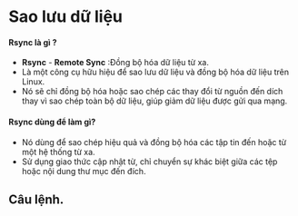 # Sao lưu dữ liệu

#### **Rsync là gì ?**
* **Rsync** - **Remote Sync** :Đồng bộ hóa dữ liệu từ xa.
* Là một công cụ hữu hiệu để sao lưu dữ liệu và đồng bộ hóa dữ liệu trên Linux.
* Nó sẽ chỉ đồng bộ hóa hoặc sao chép các thay đổi từ nguồn đến dích thay vì sao chép toàn bộ dữ liệu, giúp giảm dữ liệu được gửi qua mạng.
#### **Rsync dùng để làm gì?**
* Nó dùng để sao chép hiệu quả và đồng bộ hóa các tập tin đến hoặc từ một hệ thống từ xa.
* Sử dụng giao thức cập nhật từ, chỉ chuyển sự khác biệt giữa các tệp hoặc nội dung thư mục đến đích.

## Câu lệnh.
